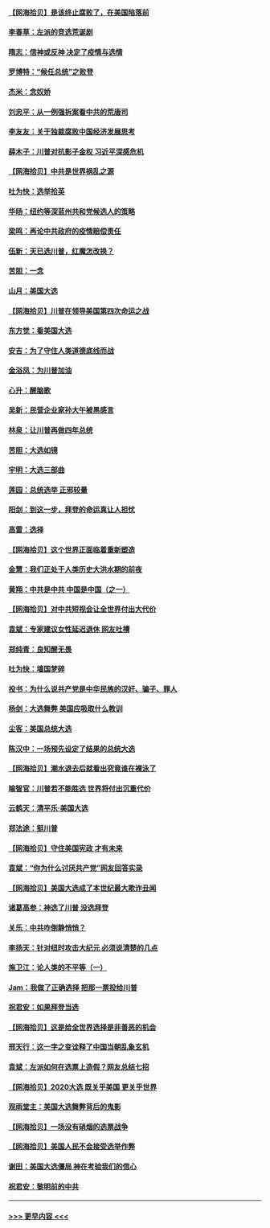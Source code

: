 #### [【网海拾贝】是该终止腐败了，在美国陷落前](../pages/nsc993/n12559936.md?t=11191502) 
#### [李春草：左派的竞选荒诞剧](../pages/nsc993/n12558380.md?t=11191502) 
#### [隋志：信神或反神 决定了疫情与选情](../pages/nsc993/n12558255.md?t=11191502) 
#### [罗博特：“候任总统”之败登](../pages/nsc993/n12558189.md?t=11191502) 
#### [杰米：念奴娇](../pages/nsc993/n12558174.md?t=11191502) 
#### [刘忠平：从一例强拆案看中共的荒唐司](../pages/nsc993/n12558036.md?t=11191502) 
#### [李友友：关于独裁腐败中国经济发展思考](../pages/nsc993/n12558004.md?t=11191502) 
#### [薛木子：川普对抗影子金权 习近平深感危机](../pages/nsc993/n12557342.md?t=11191502) 
#### [【网海拾贝】中共是世界祸乱之源](../pages/nsc993/n12555353.md?t=11191502) 
#### [吐为快：选举拾英](../pages/nsc993/n12555041.md?t=11191502) 
#### [华旸：纽约等深蓝州共和党候选人的策略](../pages/nsc993/n12554309.md?t=11191502) 
#### [梁鸣：再论中共政府的疫情赔偿责任](../pages/nsc993/n12553012.md?t=11191502) 
#### [伍新：天已选川普，红魔怎改换？](../pages/nsc993/n12552970.md?t=11191502) 
#### [苦胆：一念](../pages/nsc993/n12552957.md?t=11191502) 
#### [山月：美国大选](../pages/nsc993/n12552446.md?t=11191502) 
#### [【网海拾贝】川普在领导美国第四次命运之战](../pages/nsc993/n12551973.md?t=11191502) 
#### [东方觉：看美国大选](../pages/nsc993/n12551647.md?t=11191502) 
#### [安吉：为了守住人类道德底线而战](../pages/nsc993/n12551111.md?t=11191502) 
#### [金浴凤：为川普加油](../pages/nsc993/n12551085.md?t=11191502) 
#### [心升：醒脑歌](../pages/nsc993/n12550984.md?t=11191502) 
#### [吴新：民营企业家孙大午被黑感言](../pages/nsc993/n12550656.md?t=11191502) 
#### [林泉：让川普再做四年总统](../pages/nsc993/n12550640.md?t=11191502) 
#### [苦胆：大选如镜](../pages/nsc993/n12550630.md?t=11191502) 
#### [宇明：大选三部曲](../pages/nsc993/n12550603.md?t=11191502) 
#### [莲园：总统选举 正邪较量](../pages/nsc993/n12550594.md?t=11191502) 
#### [阳剑：到这一步，拜登的命运真让人担忧](../pages/nsc993/n12549093.md?t=11191502) 
#### [高雷：选择](../pages/nsc993/n12549087.md?t=11191502) 
#### [【网海拾贝】这个世界正面临着重新塑造](../pages/nsc993/n12548326.md?t=11191502) 
#### [金慧：我们正处于人类历史大洪水期的前夜](../pages/nsc993/n12547914.md?t=11191502) 
#### [黄翔：中共是中共 中国是中国（之一）](../pages/nsc993/n12547576.md?t=11191502) 
#### [【网海拾贝】对中共短视会让全世界付出大代价](../pages/nsc993/n12546043.md?t=11191502) 
#### [袁斌：专家建议女性延迟退休 网友吐槽](../pages/nsc993/n12545424.md?t=11191502) 
#### [郑纯青：良知醒无畏](../pages/nsc993/n12545394.md?t=11191502) 
#### [吐为快：墙国梦碎](../pages/nsc993/n12545309.md?t=11191502) 
#### [投书：为什么说共产党是中华民族的汉奸、骗子、罪人](../pages/nsc993/n12545089.md?t=11191502) 
#### [杨剑：大选舞弊 美国应吸取什么教训](../pages/nsc993/n12543937.md?t=11191502) 
#### [尘客：美国总统大选](../pages/nsc993/n12543828.md?t=11191502) 
#### [陈汉中：一场预先设定了结果的总统大选](../pages/nsc993/n12543564.md?t=11191502) 
#### [【网海拾贝】潮水退去后就看出究竟谁在裸泳了](../pages/nsc993/n12543321.md?t=11191502) 
#### [喻智官：川普若不能胜选 世界将付出沉重代价](../pages/nsc993/n12541352.md?t=11191502) 
#### [云鹤天：清平乐‧美国大选](../pages/nsc993/n12540916.md?t=11191502) 
#### [郑法途：挺川普](../pages/nsc993/n12540898.md?t=11191502) 
#### [【网海拾贝】守住美国宪政 才有未来](../pages/nsc993/n12540423.md?t=11191502) 
#### [袁斌：“你为什么讨厌共产党”网友回答实录](../pages/nsc993/n12540208.md?t=11191502) 
#### [【网海拾贝】美国大选成了本世纪最大欺诈丑闻](../pages/nsc993/n12538029.md?t=11191502) 
#### [诸葛高参：神选了川普 没选拜登](../pages/nsc993/n12537664.md?t=11191502) 
#### [关乐：中共咋倒静悄悄？](../pages/nsc993/n12537615.md?t=11191502) 
#### [李扬天：针对纽时攻击大纪元 必须说清楚的几点](../pages/nsc993/n12536001.md?t=11191502) 
#### [施卫江：论人类的不平等（一）](../pages/nsc993/n12535700.md?t=11191502) 
#### [Jam：我做了正确选择 把那一票投给川普](../pages/nsc993/n12535743.md?t=11191502) 
#### [祝君安：如果拜登当选](../pages/nsc993/n12535726.md?t=11191502) 
#### [【网海拾贝】这是给全世界选择是非善恶的机会](../pages/nsc993/n12535061.md?t=11191502) 
#### [邢天行：这一字之变诠释了中国当朝乱象玄机](../pages/nsc993/n12533446.md?t=11191502) 
#### [袁斌：左派如何在选票上造假？网友总结七招](../pages/nsc993/n12533180.md?t=11191502) 
#### [【网海拾贝】2020大选 既关乎美国 更关乎世界](../pages/nsc993/n12533161.md?t=11191502) 
#### [观雨堂主：美国大选舞弊背后的鬼影](../pages/nsc993/n12533153.md?t=11191502) 
#### [【网海拾贝】一场没有硝烟的选票战争](../pages/nsc993/n12531883.md?t=11191502) 
#### [【网海拾贝】美国人民不会接受选举作弊](../pages/nsc993/n12528850.md?t=11191502) 
#### [谢田：美国大选僵局 神在考验我们的信心](../pages/nsc993/n12527932.md?t=11191502) 
#### [祝君安：黎明前的中共](../pages/nsc993/n12524071.md?t=11191502) 

----
#### [ >>> 更早内容 <<< ](../indexes/nsc993-earlier.md)
